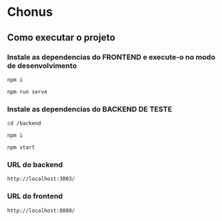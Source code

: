 # Chonus

## Como executar o projeto

### Instale as dependencias do FRONTEND  e execute-o no modo de desenvolvimento
```
npm i
```
```
npm run serve
```

### Instale as dependencias do BACKEND DE TESTE
```
cd /backend
```
```
npm i
```
```
npm start
```

### URL do backend
```
http://localhost:3003/
```
### URL do frontend
```
http://localhost:8080/
```

<!-- ### Compiles and minifies for production
```
npm run build
```

### Lints and fixes files
```
npm run lint
```

### Customize configuration
See [Configuration Reference](https://cli.vuejs.org/config/). -->
